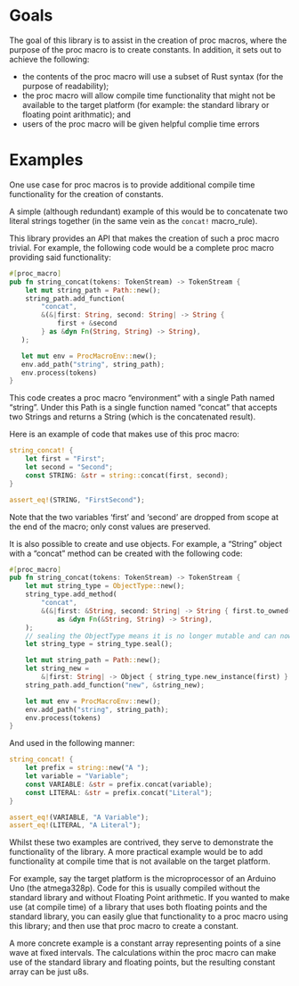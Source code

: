 # Goals
The goal of this library is to assist in the creation of proc macros, where the purpose of the proc macro is to create constants. In addition, it sets out to achieve the following:
- the contents of the proc macro will use a subset of Rust syntax (for the purpose of readability);
- the proc macro will allow compile time functionality that might not be available to the target platform (for example: the standard library or floating point arithmatic); and
- users of the proc macro will be given helpful complie time errors

# Examples
One use case for proc macros is to provide additional compile time functionality for the creation of constants.

A simple (although redundant) example of this would be to concatenate two literal strings together (in the same vein as the `concat!` macro_rule).

This library provides an API that makes the creation of such a proc macro trivial. For example, the following code would be a complete proc macro providing said functionality:
```rust
#[proc_macro]
pub fn string_concat(tokens: TokenStream) -> TokenStream {
    let mut string_path = Path::new();
    string_path.add_function(
        "concat",
        &(&|first: String, second: String| -> String {
            first + &second
        } as &dyn Fn(String, String) -> String),
   );

   let mut env = ProcMacroEnv::new();
   env.add_path("string", string_path);
   env.process(tokens)
}
```

This code creates a proc macro “environment” with a single Path named “string”. Under this Path is a single function named “concat” that accepts two Strings and returns a String (which is the concatenated result).

Here is an example of code that makes use of this proc macro:
```rust
string_concat! {
    let first = "First";
    let second = "Second";
    const STRING: &str = string::concat(first, second);
}

assert_eq!(STRING, "FirstSecond");
```

Note that the two variables ‘first’ and ‘second’ are dropped from scope at the end of the macro; only const values are preserved.

It is also possible to create and use objects. For example, a “String” object with a “concat” method can be created with the following code:
```rust
#[proc_macro]
pub fn string_concat(tokens: TokenStream) -> TokenStream {
    let mut string_type = ObjectType::new();
    string_type.add_method(
        "concat",
        &(&|first: &String, second: String| -> String { first.to_owned() + &second }
            as &dyn Fn(&String, String) -> String),
    );
    // sealing the ObjectType means it is no longer mutable and can now instantiate objects
    let string_type = string_type.seal();

    let mut string_path = Path::new();
    let string_new =
        &|first: String| -> Object { string_type.new_instance(first) } as &dyn Fn(String) -> Object;
    string_path.add_function("new", &string_new);

    let mut env = ProcMacroEnv::new();
    env.add_path("string", string_path);
    env.process(tokens)
}
```

And used in the following manner:
```rust
string_concat! {
    let prefix = string::new("A ");
    let variable = "Variable";
    const VARIABLE: &str = prefix.concat(variable);
    const LITERAL: &str = prefix.concat("Literal");
}

assert_eq!(VARIABLE, "A Variable");
assert_eq!(LITERAL, "A Literal");
```

Whilst these two examples are contrived, they serve to demonstrate the functionality of the library. A more practical example would be to add functionality at compile time that is not available on the target platform.

For example, say the target platform is the microprocessor of an Arduino Uno (the atmega328p). Code for this is usually compiled without the standard library and without Floating Point arithmetic. If you wanted to make use (at compile time) of a library that uses both floating points and the standard library, you can easily glue that functionality to a proc macro using this library; and then use that proc macro to create a constant.

A more concrete example is a constant array representing points of a sine wave at fixed intervals. The calculations within the proc macro can make use of the standard library and floating points, but the resulting constant array can be just u8s.
